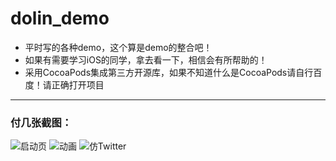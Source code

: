 # dolin_demo
* 平时写的各种demo，这个算是demo的整合吧！
* 如果有需要学习iOS的同学，拿去看一下，相信会有所帮助的！
* 采用CocoaPods集成第三方开源库，如果不知道什么是CocoaPods请自行百度！请正确打开项目
***
### 付几张截图：
![启动页](https://github.com/liaoshaolim/dolin_demo/raw/master/Screen/launch.png)
![动画](https://github.com/liaoshaolim/dolin_demo/raw/master/Screen/animation.png)
![仿Twitter](https://github.com/liaoshaolim/dolin_demo/raw/master/Screen/twitter.png)
